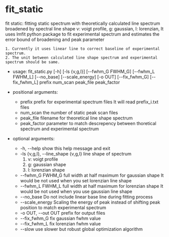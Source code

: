 # fit_static

fit static: fitting static spectrum with theoretically calculated line spectrum
broadened by spectral line shape
v: voigt profile,
g: gaussian,
l: lorenzian,
It uses lmfit python package to fit experimental spectrum and estimates the error bound of
broadening and peak parameter

```{Note}
1. Currently it uses linear line to correct baseline of experimental spectrum.
2. The unit between calculated line shape spectrum and experimental spectrum should be same.
```


* usage: fit_static.py 
                       [-h] [-ls {v,g,l}] [--fwhm_G FWHM_G] [--fwhm_L FWHM_L]
                       [--no_base] [--scale_energy] [-o OUT] [--fix_fwhm_G]
                       [--fix_fwhm_L]
                       prefix num_scan peak_file peak_factor



* positional arguments:
  * prefix                prefix for experimental spectrum files It will read
    prefix_i.txt files
  * num_scan              the number of static peak scan files
  * peak_file             filename for theoretical line shape spectrum
  * peak_factor           parameter to match descrepency between thoretical
    spectrum and experimental spectrum

* optional arguments:
  * -h, --help            show this help message and exit
  * -ls {v,g,l}, --line_shape {v,g,l} line shape of spectrum 
    1. v: voigt profile 
    2. g: gaussian shape 
    3. l: lorenzian shape
  * --fwhm_G FWHM_G       full width at half maximum for gaussian shape It would
    be not used when you set lorenzian line shape
  * --fwhm_L FWHM_L       full width at half maximum for lorenzian shape It
    would be not used when you use gaussian line shape
  * --no_base             Do not include linear base line during fitting process
  * --scale_energy        Scaling the energy of peak instead of shifting peak position to
    match experimental spectrum
  * -o OUT, --out OUT     prefix for output files
  * --fix_fwhm_G          fix gaussian fwhm value
  * --fix_fwhm_L          fix lorenzian fwhm value
  * --slow                use slower but robust global optimization algorithm



 

